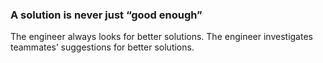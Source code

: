 ### A solution is never just “good enough”

The engineer always looks for better solutions. The engineer investigates teammates’ suggestions for better solutions.
